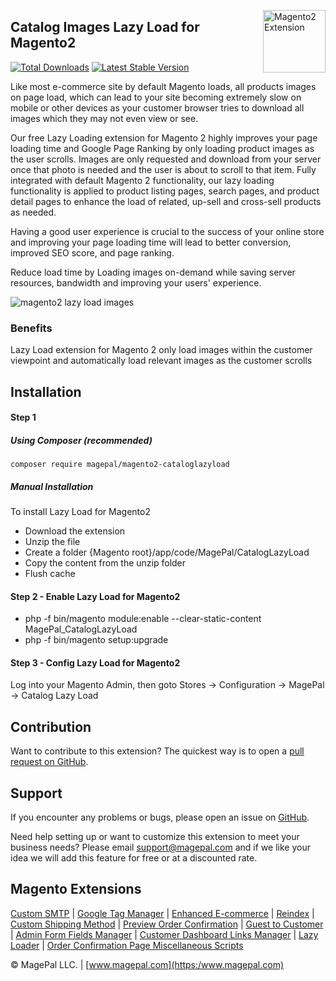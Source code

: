 <a href="http://www.magepal.com" title="Magento 2 Extensions" ><img src="https://image.ibb.co/dHBkYH/Magepal_logo.png" width="100" align="right" alt="Magento2 Extension" /></a>

## Catalog Images Lazy Load for Magento2

[![Total Downloads](https://poser.pugx.org/magepal/magento2-cataloglazyload/downloads)](https://packagist.org/packages/magepal/magento2-cataloglazyload)
[![Latest Stable Version](https://poser.pugx.org/magepal/magento2-cataloglazyload/v/stable)](https://packagist.org/packages/magepal/magento2-cataloglazyload)

Like most e-commerce site by default Magento loads, all products images on page load, which can lead to your site becoming extremely slow on mobile or other devices as your customer browser tries to download all images which they may not even view or see. 

Our free Lazy Loading extension for Magento 2 highly improves your page loading time and Google Page Ranking by only loading product images as the user scrolls. Images are only requested and download from your server once that photo is needed and the user is about to scroll to that item. Fully integrated with default Magento 2 functionality, our lazy loading functionality is applied to product listing pages, search pages, and product detail pages to enhance the load of related, up-sell and cross-sell products as needed.

Having a good user experience is crucial to the success of your online store and improving your page loading time will lead to better conversion, improved SEO score, and page ranking.

Reduce load time by Loading images on-demand while saving server resources, bandwidth and improving your users' experience.

![magento2 lazy load images](https://image.ibb.co/bYO7DH/Catalog_Images_Lazy_Load_for_Magento2.gif)


### Benefits
Lazy Load extension for Magento 2 only load images within the customer viewpoint and automatically load relevant images as the customer scrolls

## Installation

#### Step 1
##### Using Composer (recommended)

```
composer require magepal/magento2-cataloglazyload
```


##### Manual Installation
To install Lazy Load for Magento2
 * Download the extension
 * Unzip the file
 * Create a folder {Magento root}/app/code/MagePal/CatalogLazyLoad
 * Copy the content from the unzip folder
 * Flush cache

#### Step 2 -  Enable Lazy Load for Magento2
 * php -f bin/magento module:enable --clear-static-content MagePal_CatalogLazyLoad
 * php -f bin/magento setup:upgrade

#### Step 3 - Config Lazy Load for Magento2
Log into your Magento Admin, then goto Stores -> Configuration -> MagePal -> Catalog Lazy Load

Contribution
---
Want to contribute to this extension? The quickest way is to open a [pull request on GitHub](https://help.github.com/articles/using-pull-requests).


Support
---
If you encounter any problems or bugs, please open an issue on [GitHub](https://github.com/magepal/magento2-cataloglazyload/issues).

Need help setting up or want to customize this extension to meet your business needs? Please email support@magepal.com and if we like your idea we will add this feature for free or at a discounted rate.

Magento Extensions
---
[Custom SMTP](https://www.magepal.com/magento2/extensions/custom-smtp.html) | [Google Tag Manager](https://www.magepal.com/magento2/extensions/google-tag-manager.html) | [Enhanced E-commerce](https://www.magepal.com/magento2/extensions/enhanced-ecommerce-for-google-tag-manager.html) | [Reindex](https://www.magepal.com/magento2/extensions/reindex.html) | [Custom Shipping Method](https://www.magepal.com/magento2/extensions/custom-shipping-rates-for-magento-2.html) | [Preview Order Confirmation](https://www.magepal.com/magento2/extensions/preview-order-confirmation-page-for-magento-2.html) | [Guest to Customer](https://www.magepal.com/magento2/extensions/guest-to-customer.html) | [Admin Form Fields Manager](https://www.magepal.com/magento2/extensions/admin-form-fields-manager-for-magento-2.html) | [Customer Dashboard Links Manager](https://www.magepal.com/magento2/extensions/customer-dashboard-links-manager-for-magento-2.html) | [Lazy Loader](https://www.magepal.com/magento2/extensions/lazy-load.html) | [Order Confirmation Page Miscellaneous Scripts](https://www.magepal.com/magento2/extensions/order-confirmation-miscellaneous-scripts-for-magento-2.html)

© MagePal LLC. | [www.magepal.com](https:/www.magepal.com)



